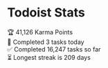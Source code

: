 
# Todoist Stats

<!-- TODO-IST:START -->
🏆  41,126 Karma Points           
🌸  Completed 3 tasks today           
✅  Completed 16,247 tasks so far           
⏳  Longest streak is 209 days
<!-- TODO-IST:END -->
